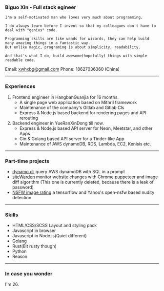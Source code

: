 ### Biguo Xin - Full stack egineer

```
I'm a self-motivated man who loves very much about programming.

I do always learn before I invent so that my colleagues don't have to deal with "genius" code.

Programming skills are like wands for wizards, they can help build many amazing things in a fantastic way.
But unlike magic, programing is about simplicity, readability. 

And that's what I do, build awesome(hopefully) things with simple readable code.
```

Email: xwhxbg@gmail.com
Phone: 18627036360 (China)

---
### Experiences
1. Frontend engineer in HangbanGuanjia for 16 months.
    * A single page web application based on Mithril framework
    * Maintenance of the company's Gitlab and Gitlab CIs
    * Express & Node.js based backend for rendering pages and API rerouting
2. Backend engineer in YueRanXinDong till now.
    * Express & Node.js based API server for Neon, Meetstar, and other Apps
    * Gin & Golang based API server for a Tinder-like App
    * Maintenance of AWS dynamoDB, RDS, Lambda, EC2, Kenisis etc.
---
### Part-time projects
* [dynamo.cli](https://github.com/FrontMage/dynamo.cli) query AWS dynamoDB with SQL in a prompt
* [siteWarden](https://github.com/FrontMage/siteWarden) monitor website changes with Chrome puppeteer and image diff algorithm (This one is currently deleted, because there is a leak of password)
* [NSFW image rating](http://120.78.173.99:4000/tryout) a tensorflow and Yahoo's open-nsfw based nudity detection
---
### Skills
* HTML/CSS/SCSS Layout and styling pack
* Javascript in browser 
* Javascript in Node.js(Quiet different)
* Golang
* Rust(Bit rusty though)
* Python
* Reason
---
### In case you wonder
I'm 26.